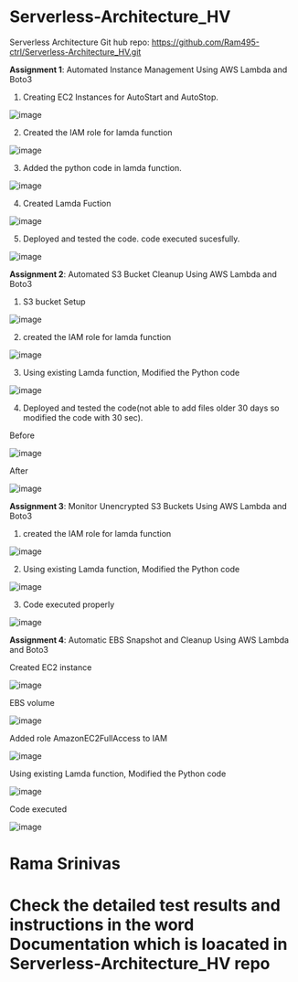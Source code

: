 # Serverless-Architecture_HV
Serverless Architecture
Git hub repo: https://github.com/Ram495-ctrl/Serverless-Architecture_HV.git

**Assignment 1**: Automated Instance Management Using AWS Lambda and Boto3 

1.	Creating EC2 Instances for AutoStart and AutoStop.
   
![image](https://github.com/user-attachments/assets/9ac56903-0205-4f8a-97f0-98ce27367e7b)

2.	Created the IAM role for lamda function

![image](https://github.com/user-attachments/assets/2b62256a-3af9-48f4-afcc-4019b7f9655f)


3.	Added the python code in lamda function.

   ![image](https://github.com/user-attachments/assets/88925781-e485-4d32-aaa4-5393995b237e)

4.	Created Lamda Fuction


![image](https://github.com/user-attachments/assets/4336042b-6b1d-4902-9021-be599c1f52fa)

5.	Deployed and tested the code. code executed sucesfully.

![image](https://github.com/user-attachments/assets/f5b988a3-19a5-4be5-97a8-96d87577eb77)



**Assignment 2**: Automated S3 Bucket Cleanup Using AWS Lambda and Boto3

1.	S3 bucket Setup

   ![image](https://github.com/user-attachments/assets/57091fb3-09f5-4c49-b391-111c641d97d3)

2.	created the IAM role for lamda function

![image](https://github.com/user-attachments/assets/26f08173-dc96-4756-93b1-3079a94ddee1)

3.	Using existing Lamda function, Modified the Python code

   ![image](https://github.com/user-attachments/assets/7f844a45-9488-411e-8b94-48eb7a4c62d1)

4.	Deployed and tested the code(not able to add files older 30 days so modified the code with 30 sec).

Before

   ![image](https://github.com/user-attachments/assets/038a6965-aaaf-48ff-afdd-a75d358b57c4)

After

![image](https://github.com/user-attachments/assets/25870b63-a04f-4690-b955-8f67fb063a10)

**Assignment 3**: Monitor Unencrypted S3 Buckets Using AWS Lambda and Boto3

1.	created the IAM role for lamda function

![image](https://github.com/user-attachments/assets/40cbcd8d-93be-4ed3-8695-47c6c711b8b7)

2.	Using existing Lamda function, Modified the Python code

![image](https://github.com/user-attachments/assets/16fc6f17-edd8-499f-8809-4f1162c1507e)

3.	Code executed properly

![image](https://github.com/user-attachments/assets/722a9e20-d869-4d35-bb37-ec8bd509f007)

**Assignment 4**: Automatic EBS Snapshot and Cleanup Using AWS Lambda and Boto3

Created EC2 instance

![image](https://github.com/user-attachments/assets/c1f5c38e-731d-49cf-a3b7-69686532ec59)

EBS volume

![image](https://github.com/user-attachments/assets/8a650c74-eba9-48b1-9cb0-53568ea65c8e)

Added role AmazonEC2FullAccess to IAM

![image](https://github.com/user-attachments/assets/dcf23cdd-5a7f-45ab-a948-cd756bd71e63)

Using existing Lamda function, Modified the Python code

![image](https://github.com/user-attachments/assets/0f166656-0b00-4bfe-ac87-283aebe663a1)

Code executed 

![image](https://github.com/user-attachments/assets/e6074598-6fbb-409c-ad78-1c7013167ec2)

<h1> Rama Srinivas <h1> 

Check the detailed test results and instructions in the word Documentation which is loacated in Serverless-Architecture_HV repo








